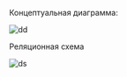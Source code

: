 

Концептуальная диаграмма:




![dd](https://github.com/ValerkaR34/PR-BD/assets/110924515/9b3a562c-5d69-41ad-8d4e-7c22dbad917f)


 
Реляционная схема




![ds](https://github.com/ValerkaR34/PR-BD/assets/110924515/70dcd3ff-9628-4a98-a88a-42cb3b1eb2ce)
